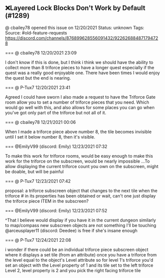 ## ❌Layered Lock Blocks Don't Work by Default (#1289)
@ cbailey78 opened this issue on 12/20/2021
Status: unknown
Tags: 
Source: #old-feature-requests https://discord.com/channels/876899628556091432/922626884871794728


=== @ cbailey78 12/20/2021 23:09

I don't know if this is done, but I think i think we should have the ability to collect more than 8 triforce pieces to have a longer quest especially if the quest was a really good enjoyable one.  There have been times I would enjoy the quest but the end is nearing.

=== @ P-Tux7 12/20/2021 23:41

Agreed
I could have sworn I also made a request to have the Triforce Gate room allow you to set a number of triforce pieces that you need. Which would go well with this, and also allows for some places you can go when you've got only part of the triforce but not all of it.

=== @ cbailey78 12/21/2021 00:06

When I made a triforce piece above number 8, the tile becomes invisible until I set it below number 8, then it's visible.

=== @EmilyV99 (discord: Emily) 12/23/2021 07:32

To make this work for triforce rooms, would be easy enough
to make this work for the triforce on the subscreen, would be nearly impossible
...To allow displaying the current triforce count you own on the subscreen, might be doable, but will be painful

=== @ P-Tux7 12/23/2021 07:42

proposal: a triforce subscreen object that changes to the next tile when the triforce # in its properties has been obtained
or wait, can't one just display the triforce piece ITEM in the subscreen?

=== @EmilyV99 (discord: Emily) 12/23/2021 07:52

^That I believe would display if you have it in the current dungeon
similarly to map/compass
new subscreen objects are not something I'll be touching
@arceusplayer11 (discord: Deedee) is free if she's insane enough

=== @ P-Tux7 12/24/2021 22:08

i wonder if there could be an individual triforce piece subscreen object where it displays a set tile (from an attribute) once you have a triforce from the level equal to the object's Level attribute
so for level 1's triforce you'd set an object with the Level property of 1 and its tile set to the left triforce
Level 2, level property is 2 and you pick the right facing triforce tile
